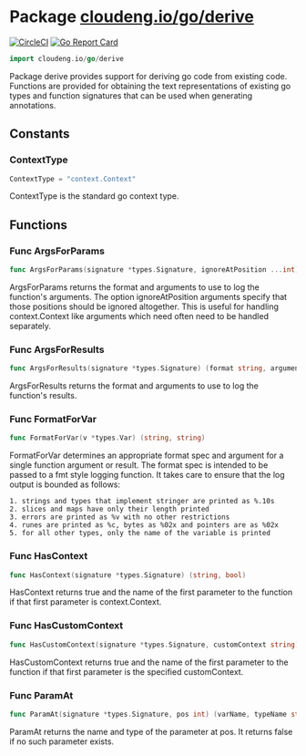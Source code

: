 # Package [cloudeng.io/go/derive](https://pkg.go.dev/cloudeng.io/go/derive?tab=doc)
[![CircleCI](https://circleci.com/gh/cloudengio/go.gotools.svg?style=svg)](https://circleci.com/gh/cloudengio/go.gotools) [![Go Report Card](https://goreportcard.com/badge/cloudeng.io/go/derive)](https://goreportcard.com/report/cloudeng.io/go/derive)

```go
import cloudeng.io/go/derive
```

Package derive provides support for deriving go code from existing code.
Functions are provided for obtaining the text representations of existing go
types and function signatures that can be used when generating annotations.

## Constants
### ContextType
```go
ContextType = "context.Context"

```
ContextType is the standard go context type.



## Functions
### Func ArgsForParams
```go
func ArgsForParams(signature *types.Signature, ignoreAtPosition ...int) (format string, arguments []string)
```
ArgsForParams returns the format and arguments to use to log the function's
arguments. The option ignoreAtPosition arguments specify that those
positions should be ignored altogether. This is useful for handling
context.Context like arguments which need often need to be handled
separately.

### Func ArgsForResults
```go
func ArgsForResults(signature *types.Signature) (format string, arguments []string)
```
ArgsForResults returns the format and arguments to use to log the function's
results.

### Func FormatForVar
```go
func FormatForVar(v *types.Var) (string, string)
```
FormatForVar determines an appropriate format spec and argument for a single
function argument or result. The format spec is intended to be passed to a
fmt style logging function. It takes care to ensure that the log output is
bounded as follows:

    1. strings and types that implement stringer are printed as %.10s
    2. slices and maps have only their length printed
    3. errors are printed as %v with no other restrictions
    4. runes are printed as %c, bytes as %02x and pointers are as %02x
    5. for all other types, only the name of the variable is printed

### Func HasContext
```go
func HasContext(signature *types.Signature) (string, bool)
```
HasContext returns true and the name of the first parameter to the function
if that first parameter is context.Context.

### Func HasCustomContext
```go
func HasCustomContext(signature *types.Signature, customContext string) (string, bool)
```
HasCustomContext returns true and the name of the first parameter to the
function if that first parameter is the specified customContext.

### Func ParamAt
```go
func ParamAt(signature *types.Signature, pos int) (varName, typeName string, ok bool)
```
ParamAt returns the name and type of the parameter at pos. It returns false
if no such parameter exists.




